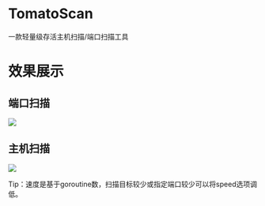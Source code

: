 # TomatoScan
一款轻量级存活主机扫描/端口扫描工具

# 效果展示

## 端口扫描
![](https://github.com/LeafBackAut/TomatoScan/assets/107784402/e1b34d4c-d1e6-491f-b48a-46ba2f001bdc)

## 主机扫描
![](https://github.com/LeafBackAut/TomatoScan/assets/107784402/b46f4a5c-4621-4bda-baeb-1759e47cfedb)

Tip：速度是基于goroutine数，扫描目标较少或指定端口较少可以将speed选项调低。
